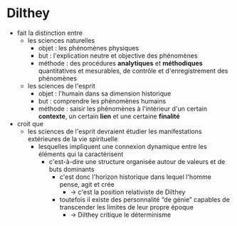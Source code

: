 # Dilthey

- fait la distinction entre
  - les sciences naturelles
    - objet : les phénomènes physiques
    - but : l'explication neutre et objective des phénomènes
    - méthode : des procédures **analytiques** et **méthodiques** quantitatives et mesurables, de contrôle et d'enregistrement des phénomènes
  - les sciences de l'esprit
    - objet : l'humain dans sa dimension historique
    - but : comprendre les phénomènes humains
    - méthode : saisir les phénomènes à l'intérieur d'un certain **contexte**, un certain **lien** et une certaine **finalité**
- croit que
  - les sciences de l'esprit devraient étudier les manifestations extérieures de la vie spirituelle
    - lesquelles impliquent une connexion dynamique entre les éléments qui la caractérisent
      - c'est-à-dire une structure organisée autour de valeurs et de buts dominants
        - c'est donc l'horizon historique dans lequel l'homme pense, agit et crée
          - → c'est la position relativiste de Dilthey
        - toutefois il existe des personnalité “de génie” capables de transcender les limites de leur propre époque
            - → Dilthey critique le déterminisme